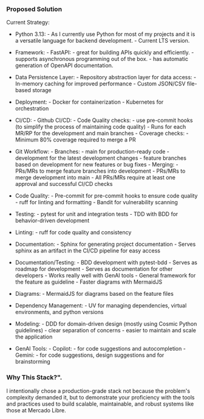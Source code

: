 ### Proposed Solution

Current Strategy:

- Python 3.13:
        - As I currently use Python for most of my projects and it is a versatile language for backend development.
        - Current LTS version.

- Framework:
        - FastAPI:
            - great for building APIs quickly and efficiently.
            - supports asynchronous programming out of the box.
            - has automatic generation of OpenAPI documentation.

- Data Persistence Layer:
        - Repository abstraction layer for data access:
            - In-memory caching for improved performance
            - Custom JSON/CSV file-based storage

- Deployment:
        - Docker for containerization
        - Kubernetes for orchestration

- CI/CD:
        - Github CI/CD:
        - Code Quality checks:
            - use pre-commit hooks (to simplify the process of maintaining code quality)
            - Runs for each MR/RP for the development and main branches
        - Coverage checks:
            - Minimum 80% coverage required to merge a PR

- Git Workflow:
      - Branches:
        - main for production-ready code
        - development for the latest development changes
        - feature branches based on development for new features or bug fixes
      - Merging:
        - PRs/MRs to merge feature branches into development
        - PRs/MRs to merge development into main
        - All PRs/MRs require at least one approval and successful CI/CD checks

- Code Quality:
        - Pre-commit for pre-commit hooks to ensure code quality
            - ruff for linting and formatting
            - Bandit for vulnerability scanning

- Testing:
        - pytest for unit and integration tests
        - TDD with BDD for behavior-driven development

- Linting:
        - ruff for code quality and consistency

- Documentation:
        - Sphinx for generating project documentation
        - Serves sphinx as an artifact in the CI/CD pipeline for easy access

- Documentation/Testing:
        - BDD development with pytest-bdd
            - Serves as roadmap for development
            - Serves as documentation for other developers
            - Works really well with GenAI tools
                - General framework for the feature as guideline
                - Faster diagrams with MermaidJS

- Diagrams:
        - MermaidJS for diagrams based on the feature files

- Dependency Management:
        - UV for managing dependencies, virtual environments, and python versions

- Modeling:
        - DDD for domain-driven design (mostly using Cosmic Python guidelines)
            - clear separation of concerns
            - easier to maintain and scale the application

- GenAI Tools:
        - Copilot:
            - for code suggestions and autocompletion
        - Gemini:
            - for code suggestions, design suggestions and for brainstorming

### Why This Stack?".
I intentionally chose a production-grade stack not because the problem's complexity demanded it, but to demonstrate your proficiency with the tools and practices used to build scalable, maintainable, and robust systems like those at Mercado Libre.
